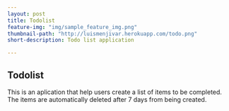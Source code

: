 ```yaml
---
layout: post
title: Todolist
feature-img: "img/sample_feature_img.png"
thumbnail-path: "http://luismenjivar.herokuapp.com/todo.png"
short-description: Todo list application

---
```


## Todolist

This is an aplication that help users create a list of items to be completed. The items are automatically deleted after 7 days from being created. 